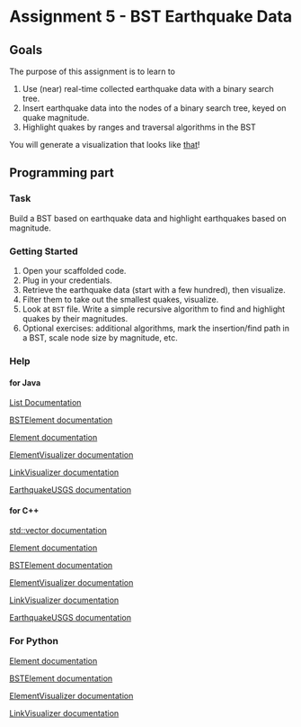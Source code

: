 Assignment 5 - BST Earthquake Data
==================================

Goals
-----

The purpose of this assignment is to learn to

1. Use (near) real-time collected earthquake data with a binary search tree.
2. Insert earthquake data into the nodes of a binary search tree, keyed on quake magnitude.
3. Highlight quakes by ranges and traversal algorithms in the BST

You will generate a visualization that looks like [that](http://bridges-cs.herokuapp.com/assignments/5/bridges_workshop)!

Programming part
----------------

### Task

Build a BST based on earthquake data and highlight earthquakes based on magnitude.

### Getting Started

1. Open your scaffolded code.
2. Plug in your credentials.
3. Retrieve the earthquake data (start with a few hundred), then visualize.
4. Filter them to take out the smallest quakes, visualize.
5. Look at `BST` file. Write a simple recursive algorithm to find and highlight quakes by their magnitudes.
6. Optional exercises: additional algorithms, mark the insertion/find path in a BST, scale
	node size by magnitude, etc.


### Help

#### for Java

[List Documentation](https://docs.oracle.com/javase/8/docs/api/java/util/List.html)

[BSTElement documentation](http://bridgesuncc.github.io/doc/java-api/current/html/classbridges_1_1base_1_1_b_s_t_element.html)

[Element documentation](http://bridgesuncc.github.io/doc/java-api/current/html/classbridges_1_1base_1_1_element.html)

[ElementVisualizer documentation](http://bridgesuncc.github.io/doc/java-api/current/html/classbridges_1_1base_1_1_element_visualizer.html)

[LinkVisualizer documentation](http://bridgesuncc.github.io/doc/java-api/current/html/classbridges_1_1base_1_1_link_visualizer.html)

[EarthquakeUSGS documentation](http://bridgesuncc.github.io/doc/java-api/current/html/classbridges_1_1data__src__dependent_1_1_earthquake_u_s_g_s.html )


#### for C++

[std::vector documentation](http://www.cplusplus.com/reference/vector/vector/)

[Element documentation](http://bridgesuncc.github.io/doc/cxx-api/current/html/classbridges_1_1_element.html)

[BSTElement documentation](http://bridgesuncc.github.io/doc/cxx-api/current/html/classbridges_1_1_b_s_t_element.html)

[ElementVisualizer documentation](http://bridgesuncc.github.io/doc/cxx-api/current/html/classbridges_1_1_element_visualizer.html)

[LinkVisualizer documentation](http://bridgesuncc.github.io/doc/cxx-api/current/html/classbridges_1_1_link_visualizer.html)

[EarthquakeUSGS documentation](http://bridgesuncc.github.io/doc/cxx-api/current/html/classbridges_1_1_earthquake_u_s_g_s.html)

### For Python

[Element documentation](http://bridgesuncc.github.io/doc/python-api/current/html/classbridges_1_1element_1_1_element.html)

[BSTElement documentation](http://bridgesuncc.github.io/doc/python-api/current/html/classbridges_1_1bst__element_1_1_b_s_t_element.html)

[ElementVisualizer documentation](http://bridgesuncc.github.io/doc/python-api/current/html/classbridges_1_1element__visualizer_1_1_element_visualizer.html)

[LinkVisualizer documentation](http://bridgesuncc.github.io/doc/python-api/current/html/classbridges_1_1link__visualizer_1_1_link_visualizer.html)